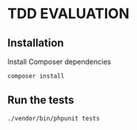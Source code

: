 # TDD EVALUATION

## Installation

Install Composer dependencies

    composer install

## Run the tests

    ./vendor/bin/phpunit tests